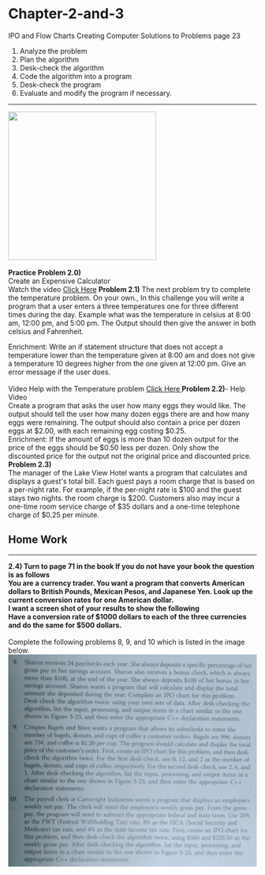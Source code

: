 # Chapter-2-and-3

IPO and Flow Charts
Creating Computer Solutions to Problems page 23<br>
1) Analyze the problem<br>
2) Plan the algorithm<br>
3) Desk-check the algorithm<br>
4) Code the algorithm into a program<br>
5) Desk-check the program<br>
6) Evaluate and modify the program if necessary.<br>

<hr>

<img src="https://90471605-a-e181a92d-s-sites.googlegroups.com/a/davenport.k12.ia.us/mr-brosius-class-room/c-programming/chapter-2-and-3/u1-design-process-22-638.jpg?attachauth=ANoY7cpaims4jFyhrLGwoQfH3h5A8FGcOCXQimeaEqM0miFdivRVdeaEZMFwuNC8Rc7awAPDOp1EYZKNLPV7J0K7r4ph5QhNSmsUGxdKqoUbSGxgjFLAMWKhRcXEyEV9B4oJTWfpTrXUsahTQtgvW5NZ7QctQFKJ8v2DwtnsDWRRJaB8BtKmtaFM0YjYw6ETyCFuZTh332ckI2GbOdhajuGv9K-rSruBjy25aWHDTOCRnHNgp-Ub-BbLZ3BdBbLcbIR2eOmu8904uXIzPhcBSAIs7guzz0AI0HbahBSNI96KMh50HK7_kNE%3D&attredirects=0" width="300" height="300">

<b>Practice Problem 2.0) </b><br>
Create an Expensive Calculator<br>
Watch the video <a href="https://drive.google.com/file/d/0B-yijELfnxkbT2RzYUNHMU5fRkU/view?usp=sharing"> Click Here</a>
<b>Problem 2.1)</b>
The next problem try to complete the temperature problem. On your own.,
In this challenge you will write a program that a user enters a three temperatures one for three different times during the day. Example what was the temperature in celsius at 8:00 am, 12:00 pm, and 5:00 pm. The Output should then give the answer in both celsius and Fahrenheit.

Enrichment: Write an if statement structure that does not accept a temperature lower than the temperature given at 8:00 am and does not give a temperature 10 degrees higher from the one given at 12:00 pm. Give an error message if the user does.<br><br>
Video Help with the Temperature problem <a href="https://drive.google.com/file/d/0B-yijELfnxkbUXVwTnlSaVVUTHM/view?usp=sharing"> Click Here </a>
<b>Problem 2.2)</b>- Help Video<br>
Create a program that asks the user how many eggs they would like. The output should tell the user how many dozen eggs there are and how many eggs were remaining. The output should also contain a price per dozen eggs at $2.00, with each remaining egg costing $0.25.
<br>
Enrichment: If the amount of eggs is more than 10 dozen output for the price of the eggs should be $0.50 less per dozen. Only show the discounted price for the output not the original price and discounted price.
<br>
<b>Problem 2.3)</b> <br>
The manager of the Lake View Hotel wants a program that calculates and displays a guest's total bill. Each guest pays a room charge that is based on a per-night rate. For example, if the per-night rate is $100 and the guest stays two nights. the room charge is $200. Customers also may incur a one-time room service charge  of $35 dollars and a one-time telephone charge of $0.25 per minute. 
<br>
<h2>Home Work</h2>
<hr>
<b>2.4) Turn to page 71 in the book 
If you do not have your book the question is as follows<br>
You are a currency trader. You want a program that converts American dollars to British Pounds, Mexican Pesos, and Japanese Yen. Look up the current conversion rates for one American dollar. <br>
I want a screen shot of your results to show the following<br>
Have a conversion rate of $1000 dollars to each of the three currencies and do the same for $500 dollars. <br>
</b><br>
Complete the following problems 8, 9, and 10 which is listed in the image below. 
<img src="C++ Chapter 3.jpg">